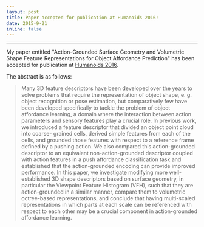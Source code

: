 ```yaml
---
layout: post
title: Paper accepted for publication at Humanoids 2016! 
date: 2015-9-21
inline: false
---
```


***

My paper entitled "Action-Grounded Surface Geometry and Volumetric Shape Feature Representations for Object Affordance Prediction" has been accepted for publication at [Humanoids 2016](http://www.humanoids2016.org).

The abstract is as follows:

<blockquote>
Many 3D feature descriptors have been developed
over the years to solve problems that require the representation
of object shape, e. g. object recognition or pose estimation, but
comparatively few have been developed specifically to tackle
the problem of object affordance learning, a domain where
the interaction between action parameters and sensory features
play a crucial role. In previous work, we introduced a feature
descriptor that divided an object point cloud into coarse-
grained cells, derived simple features from each of the cells,
and grounded those features with respect to a reference frame
defined by a pushing action. We also compared this action-grounded
descriptor to an equivalent non-action-grounded
descriptor coupled with action features in a push affordance
classification task and established that the action-grounded
encoding can provide improved performance. In this paper, we
investigate modifying more well-established 3D shape descriptors
based on surface geometry, in particular the Viewpoint
Feature Histogram (VFH), such that they are action-grounded
in a similar manner, compare them to volumetric octree-based
representations, and conclude that having multi-scaled
representations in which parts at each scale can be referenced
with respect to each other may be a crucial component in
action-grounded affordance learning.
</blockquote>
